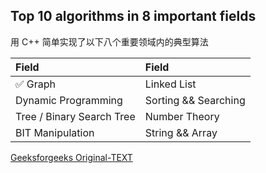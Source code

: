 ## Top 10 algorithms in 8 important fields

用 C++ 简单实现了以下八个重要领域内的典型算法

Field 	| Field
:---	| :--- 
✅ Graph	| Linked List
Dynamic Programming | Sorting && Searching
Tree / Binary Search Tree | Number Theory
BIT Manipulation | String && Array

[Geeksforgeeks Original-TEXT](http://www.geeksforgeeks.org/top-10-algorithms-in-interview-questions/)